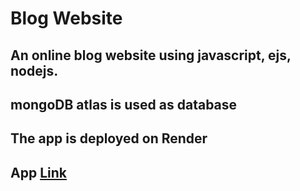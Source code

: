 # Blog Website

## An online blog website using javascript, ejs, nodejs.

## mongoDB atlas is used as database

## The app is deployed on Render

## App [Link](https://blog-8c4l.onrender.com/)
